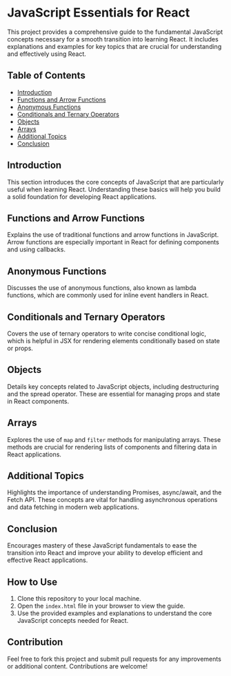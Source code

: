 # JavaScript Essentials for React

This project provides a comprehensive guide to the fundamental JavaScript concepts necessary for a smooth transition into learning React. It includes explanations and examples for key topics that are crucial for understanding and effectively using React.

## Table of Contents

- [Introduction](#introduction)
- [Functions and Arrow Functions](#functions-and-arrow-functions)
- [Anonymous Functions](#anonymous-functions)
- [Conditionals and Ternary Operators](#conditionals-and-ternary-operators)
- [Objects](#objects)
- [Arrays](#arrays)
- [Additional Topics](#additional-topics)
- [Conclusion](#conclusion)

## Introduction

This section introduces the core concepts of JavaScript that are particularly useful when learning React. Understanding these basics will help you build a solid foundation for developing React applications.

## Functions and Arrow Functions

Explains the use of traditional functions and arrow functions in JavaScript. Arrow functions are especially important in React for defining components and using callbacks.

## Anonymous Functions

Discusses the use of anonymous functions, also known as lambda functions, which are commonly used for inline event handlers in React.

## Conditionals and Ternary Operators

Covers the use of ternary operators to write concise conditional logic, which is helpful in JSX for rendering elements conditionally based on state or props.

## Objects

Details key concepts related to JavaScript objects, including destructuring and the spread operator. These are essential for managing props and state in React components.

## Arrays

Explores the use of `map` and `filter` methods for manipulating arrays. These methods are crucial for rendering lists of components and filtering data in React applications.

## Additional Topics

Highlights the importance of understanding Promises, async/await, and the Fetch API. These concepts are vital for handling asynchronous operations and data fetching in modern web applications.

## Conclusion

Encourages mastery of these JavaScript fundamentals to ease the transition into React and improve your ability to develop efficient and effective React applications.

## How to Use

1. Clone this repository to your local machine.
2. Open the `index.html` file in your browser to view the guide.
3. Use the provided examples and explanations to understand the core JavaScript concepts needed for React.

## Contribution

Feel free to fork this project and submit pull requests for any improvements or additional content. Contributions are welcome!

